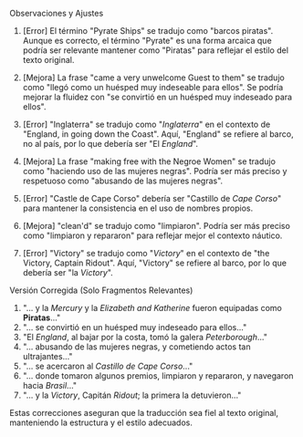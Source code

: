 Observaciones y Ajustes

1. [Error] El término "Pyrate Ships" se tradujo como "barcos piratas". Aunque es correcto, el término "Pyrate" es una forma arcaica que podría ser relevante mantener como "Piratas" para reflejar el estilo del texto original.
   
2. [Mejora] La frase "came a very unwelcome Guest to them" se tradujo como "llegó como un huésped muy indeseable para ellos". Se podría mejorar la fluidez con "se convirtió en un huésped muy indeseado para ellos".

3. [Error] "Inglaterra" se tradujo como "*Inglaterra*" en el contexto de "England, in going down the Coast". Aquí, "England" se refiere al barco, no al país, por lo que debería ser "El *England*".

4. [Mejora] La frase "making free with the Negroe Women" se tradujo como "haciendo uso de las mujeres negras". Podría ser más preciso y respetuoso como "abusando de las mujeres negras".

5. [Error] "Castle de Cape Corso" debería ser "Castillo de *Cape Corso*" para mantener la consistencia en el uso de nombres propios.

6. [Mejora] "clean'd" se tradujo como "limpiaron". Podría ser más preciso como "limpiaron y repararon" para reflejar mejor el contexto náutico.

7. [Error] "Victory" se tradujo como "*Victory*" en el contexto de "the Victory, Captain Ridout". Aquí, "Victory" se refiere al barco, por lo que debería ser "la *Victory*".

Versión Corregida (Solo Fragmentos Relevantes)

1. "... y la *Mercury* y la *Elizabeth and Katherine* fueron equipadas como **Piratas**..."
2. "... se convirtió en un huésped muy indeseado para ellos..."
3. "El *England*, al bajar por la costa, tomó la galera *Peterborough*..."
4. "... abusando de las mujeres negras, y cometiendo actos tan ultrajantes..."
5. "... se acercaron al *Castillo de Cape Corso*..."
6. "... donde tomaron algunos premios, limpiaron y repararon, y navegaron hacia *Brasil*..."
7. "... y la *Victory*, Capitán *Ridout*; la primera la detuvieron..."

Estas correcciones aseguran que la traducción sea fiel al texto original, manteniendo la estructura y el estilo adecuados.